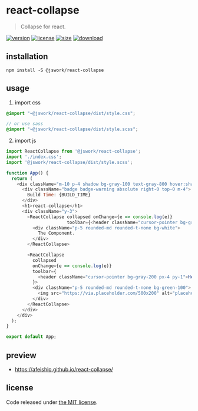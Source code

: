 # react-collapse
> Collapse for react.

[![version][version-image]][version-url]
[![license][license-image]][license-url]
[![size][size-image]][size-url]
[![download][download-image]][download-url]

## installation
```shell
npm install -S @jswork/react-collapse
```

## usage
1. import css
  ```scss
  @import "~@jswork/react-collapse/dist/style.css";

  // or use sass
  @import "~@jswork/react-collapse/dist/style.scss";
  ```
2. import js
  ```js
  import ReactCollapse from '@jswork/react-collapse';
  import './index.css';
  import '@jswork/react-collapse/dist/style.scss';

  function App() {
    return (
      <div className="m-10 p-4 shadow bg-gray-100 text-gray-800 hover:shadow-md transition-all">
        <div className="badge badge-warning absolute right-0 top-0 m-4">
          Build Time: {BUILD_TIME}
        </div>
        <h1>react-collapse</h1>
        <div className="y-3">
          <ReactCollapse collapsed onChange={e => console.log(e)}
                         toolbar={<header className="cursor-pointer bg-gray-200 px-4 py-1">Header</header>}>
            <div className="p-5 rounded-md rounded-t-none bg-white">
              The Component.
            </div>
          </ReactCollapse>

          <ReactCollapse
            collapsed
            onChange={e => console.log(e)}
            toolbar={
              <header className="cursor-pointer bg-gray-200 px-4 py-1">Header(slow element has bug)</header>
            }>
            <div className="p-5 rounded-md rounded-t-none bg-green-100">
              <img src="https://via.placeholder.com/500x200" alt="placeholder" />
            </div>
          </ReactCollapse>
        </div>
      </div>
    );
  }

  export default App;
  ```

## preview
- https://afeiship.github.io/react-collapse/

## license
Code released under [the MIT license](https://github.com/afeiship/react-collapse/blob/master/LICENSE.txt).

[version-image]: https://img.shields.io/npm/v/@jswork/react-collapse
[version-url]: https://npmjs.org/package/@jswork/react-collapse

[license-image]: https://img.shields.io/npm/l/@jswork/react-collapse
[license-url]: https://github.com/afeiship/react-collapse/blob/master/LICENSE.txt

[size-image]: https://img.shields.io/bundlephobia/minzip/@jswork/react-collapse
[size-url]: https://github.com/afeiship/react-collapse/blob/master/dist/react-collapse.min.js

[download-image]: https://img.shields.io/npm/dm/@jswork/react-collapse
[download-url]: https://www.npmjs.com/package/@jswork/react-collapse
